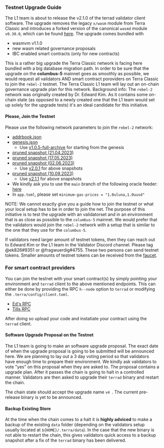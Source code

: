 
### Testnet Upgrade Guide

The L1 team is about to release the v2.1.0 of the terrad validator client software. The upgrade removes the legacy `x/wasm` module from Terra Classic and introduces a forked version of  the canonical `wasmd` module `v0.30.0`, which can be found [here](https://github.com/classic-terra/wasmd). The upgrade comes bundled with

- wasmvm v1.1.0
- new wasm related governance proposals
- IBC enabled smart contracts (only for new contracts)


This is a rather big upgrade the Terra Classic network is facing here bundled with a big database migration path. In order to be sure that the upgrade on the **columbus-5** mainnet goes as smoothly as possible, we would request all validators AND smart contract poroviders on Terra Classic to join the `rebel-2` testnet. The Terra Classic L1 team will lay out an on-chain governance upgrade plan for this network. Background info: The `rebel-2` network was originally created by Dr. Edward Kim. As it contains some on-chain state (as opposed to a newly created one that the L1 team would set up solely for the upgrade tests) it's an ideal candidate for this initiative.

#### Please, Join the Testnet

Please use the following network parameters to join the `rebel-2` network:

- [addrbook.json](https://network-rebel-2.s3.amazonaws.com/rebel-2/addrbook.json)
- [genesis.json](https://network-rebel-2.s3.amazonaws.com/rebel-2/genesis.json)
  - Use [v1.0.5-full-archive](https://github.com/classic-terra/core/releases/tag/v1.0.5-full-archive) for starting from the genesis
- [pruned snapshot (21.04.2023)](https://network-rebel-2.s3.amazonaws.com/rebel-2/archive-snapshot-21-04-2023.tar)
- [pruned snapshot (17.05.2023)](https://network-rebel-2.s3.amazonaws.com/rebel-2/archive-snapshot-17-05-2023.tar)
- [pruned snapshot (02.06.2023)](https://network-rebel-2.s3.amazonaws.com/rebel-2/archive-snapshot-02-06-2023.tar)
  - Use [v2.0.1](https://github.com/classic-terra/core/archive/refs/tags/v2.0.1.tar.gz) for above snapshots
- [pruned snapshot (10.09.2023)](https://network-rebel-2.s3.amazonaws.com/rebel-2/snapshot-10-09-2023.tar.lz4)
  - Use [v2.1.1](https://github.com/classic-terra/core/archive/refs/tags/v2.1.1.tar.gz) for above snapshots
- We kindly ask you to use the `main` branch of the following oracle feeder: [here](https://github.com/classic-terra/oracle-feeder)
- In `app.toml`, please set `minimum-gas-prices = "1.0uluna,1.0uusd"`

NOTE: We cannot exactly give you a guide how to join the testnet or what your local setup has to be in order to join the net. The purpose of this initiative is to test the upgrade with an validatorset and in an environment that is as close as possible to the `columbus-5` mainnet. We would prefer that the validators would join the `rebel-2` network with a setup that is similar to the one that they use for the `columbus-5`.

If validators need larger amount of testnet tokens, then they can reach out to Edward Kim or the L1 team in the Validator Discord channel. Please tag @ek826#9351 or @fragwuerdig#4755. These two persons can send testnet tokens. Smaller amounts of testnet tokens can be received from the [faucet](https://faucet.terrac.dev/).

### For smart contract providers

You can join the testnet with your smart contract(s) by simply pointing your environment and `terrad` client to the above mentioned endpoints. This can either be done by providing the RPC `h--node` option to `terrad` or modifying the `.terra/config/client.toml`.

- [Ed's RPC](http://45.79.139.229:26657/)
- [Tills RPC](http://85.214.56.241:26657/)

After doing so upload your code and instatiate your contract using the `terrad` client.

#### Software Upgrade Proposal on the Testnet

The L1 team is going to make an software upgrade proposal. The exact date of when the upgrade proposal is going to be submitted will be announced here. We are planning to lay out a 3 day voting period so that validators have enough time to prepare their environment. We kindly ask validators to vote "yes" on this proposal when they are asked to. The proposal contains a upgrade plan. After it passes the chain is going to halt in a controlled manner. Validators are then asked to upgrade their `terrad` binary and restart the chain.

The chain state should accept the upgrade name `v4
`. The current pre-release binary is yet to be announced.


#### Backup Existing Store

At the time when the chain comes to a halt it is **highly adviced** to make a backup of the existing `data` folder (depending on the validators setup usually located at `${HOME}/.terra/data`). In the case that the new binary is not able to restart the chain, this gives validators quick access to a backup snapshot after a fix of the `terrad` binary has been delivered.



